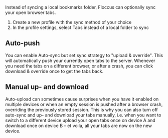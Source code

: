 Instead of syncing a local bookmarks folder, Floccus can optionally sync your open browser tabs.

1. Create a new profile with the sync method of your choice
2. In the profile settings, select Tabs instead of a local folder to sync

## Auto-push

You can enable Auto-sync but set sync strategy to "upload & override". This will automatically push your currently open tabs to the server. Whenever you need the tabs on a different browser, or after a crash, you can click download & override once to get the tabs back.

## Manual up- and download

Auto-upload can sometimes cause surprises when you have it enabled on multiple devices or when an empty session is pushed after a browser crash, overriding the previously stored session. This is why you can also turn off auto-sync and up- and download your tabs manually, i.e. when you want to switch to a different device upload your open tabs once on device A and download once on device B – et voila, all your tabs are now on the new device.
